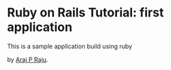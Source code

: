 # Ruby on Rails Tutorial: first application

This is a sample application build using ruby

by [Araj P Raju](https://www.facebook.com/araj.p.raju).